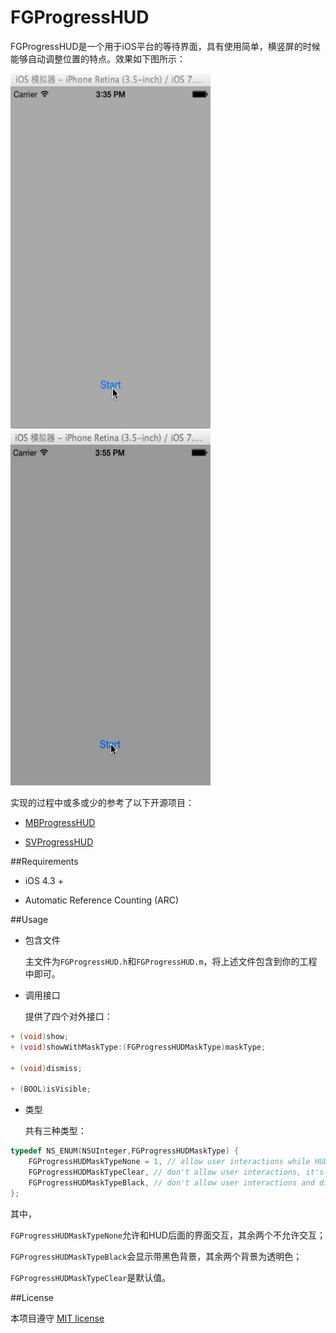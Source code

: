FGProgressHUD
=============

FGProgressHUD是一个用于iOS平台的等待界面，具有使用简单，横竖屏的时候能够自动调整位置的特点。效果如下图所示：

<img src="/ScreenShort/FGProgressHUDShapeCircle.gif" width="320" height="568"> <img src="/ScreenShort/FGProgressHUDShapeLinear.gif" width="320" height="568"> 

实现的过程中或多或少的参考了以下开源项目：

* [MBProgressHUD](https://github.com/jdg/MBProgressHUD)

* [SVProgressHUD](https://github.com/samvermette/SVProgressHUD)


##Requirements

* iOS 4.3 +

* Automatic Reference Counting (ARC)
 

##Usage

* 包含文件

	主文件为`FGProgressHUD.h`和`FGProgressHUD.m`，将上述文件包含到你的工程中即可。
	
* 调用接口

	提供了四个对外接口：
```objective-c
+ (void)show;
+ (void)showWithMaskType:(FGProgressHUDMaskType)maskType;

+ (void)dismiss;

+ (BOOL)isVisible;

```	

* 类型

	共有三种类型：
```objective-c
typedef NS_ENUM(NSUInteger,FGProgressHUDMaskType) {
    FGProgressHUDMaskTypeNone = 1, // allow user interactions while HUD is displayed
    FGProgressHUDMaskTypeClear, // don't allow user interactions, it's the default value
    FGProgressHUDMaskTypeBlack, // don't allow user interactions and dim the UI in the back of the HUD
};

```
其中，

`FGProgressHUDMaskTypeNone`允许和HUD后面的界面交互，其余两个不允许交互；
 
`FGProgressHUDMaskTypeBlack`会显示带黑色背景，其余两个背景为透明色；

`FGProgressHUDMaskTypeClear`是默认值。


##License

本项目遵守 [MIT license](https://github.com/wangzz/FGProgressHUD/blob/master/LICENSE)

